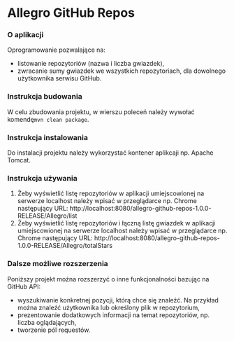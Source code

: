 # Allegro GitHub Repos

### O aplikacji
Oprogramowanie pozwalające na:
* listowanie repozytoriów (nazwa i liczba gwiazdek),
* zwracanie sumy gwiazdek we wszystkich repozytoriach,
  dla dowolnego użytkownika serwisu GitHub.

### Instrukcja budowania
W celu zbudowania projektu, w wierszu poleceń należy wywołać komendę`mvn clean package`.

### Instrukcja instalowania
Do instalacji projektu należy wykorzystać kontener aplikcaji np. Apache Tomcat.

### Instrukcja używania
1. Żeby wyświetlić listę repozytoriów w aplikacji umiejscowionej na serwerze localhost należy wpisać w przeglądarce np. Chrome następujący URL: http://localhost:8080/allegro-github-repos-1.0.0-RELEASE/Allegro/list
2. Żeby wyświetlić listę repozytoriów i łączną listę gwiazdek w aplikacji umiejscowionej na serwerze localhost należy wpisać w przeglądarce np. Chrome następujący URL: http://localhost:8080/allegro-github-repos-1.0.0-RELEASE/Allegro/totalStars

### Dalsze możliwe rozszerzenia
Poniższy projekt można rozszerzyć o inne funkcjonalności bazując na GitHub API:
* wyszukiwanie konkretnej pozycji, którą chce się znaleźć. Na przykład można znaleźć użytkownika lub określony plik w repozytorium,
* prezentowanie dodatkowych informacji na temat repozytoriów, np. liczba oglądających,
* tworzenie pól requestów.








